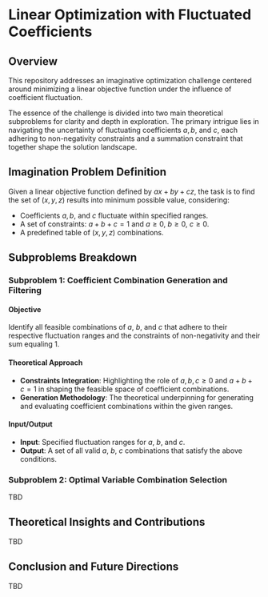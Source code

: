 

# Linear Optimization with Fluctuated Coefficients

## Overview
This repository addresses an imaginative optimization challenge centered around minimizing a linear objective function under the influence of coefficient fluctuation.

The essence of the challenge is divided into two main theoretical subproblems for clarity and depth in exploration.
The primary intrigue lies in navigating the uncertainty of fluctuating coefficients $a, b,$ and $c$,
each adhering to non-negativity constraints and a summation constraint that together shape the solution landscape.

## Imagination Problem Definition
Given a linear objective function defined by $ax + by + cz$, the task is to find the set of $(x, y, z)$ results into minimum possible value, considering:
- Coefficients $a, b,$ and $c$ fluctuate within specified ranges.
- A set of constraints: $a + b + c = 1$ and $a \geq 0$, $b \geq 0$, $c \geq 0$.
- A predefined table of $(x, y, z)$ combinations.

## Subproblems Breakdown

### Subproblem 1: Coefficient Combination Generation and Filtering

#### Objective
Identify all feasible combinations of $a$, $b$, and $c$ that adhere to their respective fluctuation ranges and the constraints of non-negativity and their sum equaling 1.

#### Theoretical Approach
- **Constraints Integration**: Highlighting the role of $a, b, c \geq 0$ and $a + b + c = 1$ in shaping the feasible space of coefficient combinations.
- **Generation Methodology**: The theoretical underpinning for generating and evaluating coefficient combinations within the given ranges.

#### Input/Output
- **Input**: Specified fluctuation ranges for $a$, $b$, and $c$.
- **Output**: A set of all valid $a$, $b$, $c$ combinations that satisfy the above conditions.

### Subproblem 2: Optimal Variable Combination Selection
TBD

## Theoretical Insights and Contributions
TBD

## Conclusion and Future Directions
TBD

